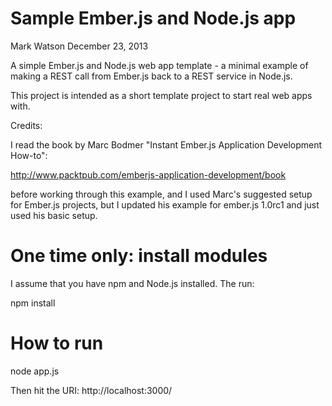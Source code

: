 # Sample Ember.js and Node.js app

Mark Watson December 23, 2013

A simple Ember.js and Node.js web app template - a minimal example of making a REST call from Ember.js back to a REST service in Node.js.

This project is intended as a short template project to start real web apps with.

Credits:

I read the book by Marc Bodmer "Instant Ember.js Application Development How-to":

http://www.packtpub.com/emberjs-application-development/book

before working through this example, and I used Marc's suggested setup for Ember.js projects, but I updated his example for ember.js 1.0rc1 and just used his basic setup.

# One time only: install modules

I assume that you have npm and Node.js installed. The run:

 npm install


# How to run

 node app.js

Then hit the URI:  http://localhost:3000/

